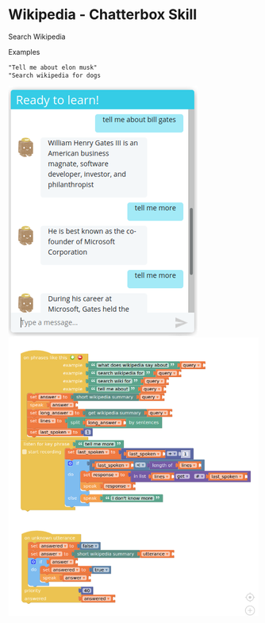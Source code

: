 
# Wikipedia - Chatterbox Skill

Search Wikipedia

Examples

    "Tell me about elon musk"
    "Search wikipedia for dogs

![](wiki.png)
![](wiki2.png)

